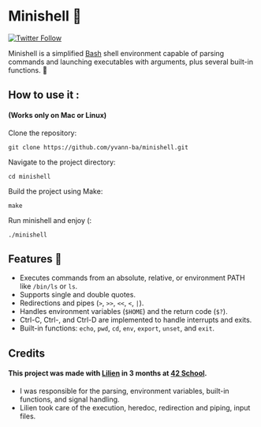 # Minishell 🐚

[![Twitter Follow](https://img.shields.io/twitter/follow/yvann_mp4?style=social)](https://twitter.com/yvann_mp4)

Minishell is a simplified [Bash](https://en.wikipedia.org/wiki/Bash_(Unix_shell)) shell environment capable of parsing commands and launching executables with arguments, plus several built-in functions. 🚀

## How to use it :
#### (Works only on Mac or Linux)

Clone the repository:

`git clone https://github.com/yvann-ba/minishell.git`

Navigate to the project directory:

`cd minishell`

Build the project using Make:

`make`

Run minishell and enjoy (:

`./minishell`

## Features 🌟
- Executes commands from an absolute, relative, or environment PATH like `/bin/ls` or `ls`.
- Supports single and double quotes.
- Redirections and pipes (`>`, `>>`, `<<`, `<`, `|`).
- Handles environment variables (`$HOME`) and the return code (`$?`).
- Ctrl-C, Ctrl-\, and Ctrl-D are implemented to handle interrupts and exits.
- Built-in functions: `echo`, `pwd`, `cd`, `env`, `export`, `unset`, and `exit`.

## Credits
#### This project was made with [Lilien](https://twitter.com/Lilien_RIG) in 3 months at [42 School](https://en.wikipedia.org/wiki/42_(school)).
- I was responsible for the parsing, environment variables, built-in functions, and signal handling.
- Lilien took care of the execution, heredoc, redirection and piping, input files.
